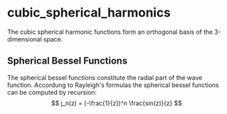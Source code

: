 # cubic_spherical_harmonics
The cubic spherical harmonic functions form an orthogonal basis of the 3-dimensional space.


## Spherical Bessel Functions
The spherical bessel functions constitute the radial part of the wave function.
Accordung to Rayleigh's formulas the spherical bessel functions can be computed by recursion:
$$ j_n(z) = (-\frac{1}{z})^n  \frac{sin(z)}{z} $$
